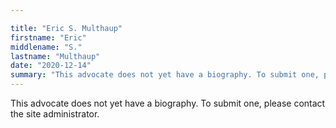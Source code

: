 ```yaml
---

title: "Eric S. Multhaup"
firstname: "Eric"
middlename: "S."
lastname: "Multhaup"
date: "2020-12-14"
summary: "This advocate does not yet have a biography. To submit one, please contact the site administrator."
---
```

This advocate does not yet have a biography. To submit one, please contact the site administrator.

